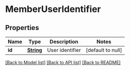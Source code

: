 # MemberUserIdentifier
## Properties

Name | Type | Description | Notes
------------ | ------------- | ------------- | -------------
**id** | [**String**](string.md) | User identifier | [default to null]

[[Back to Model list]](../README.md#documentation-for-models) [[Back to API list]](../README.md#documentation-for-api-endpoints) [[Back to README]](../README.md)

